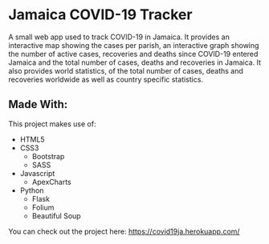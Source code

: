 # Jamaica COVID-19 Tracker
A small web app used to track COVID-19 in Jamaica. It provides an interactive map showing the cases per parish, an interactive graph showing the number of active cases, recoveries and deaths since COVID-19 entered Jamaica and the total number of cases, deaths and recoveries in Jamaica. It also provides world statistics, of the total number of cases, deaths and recoveries worldwide as well as country specific statistics.

## Made With:
This project makes use of:
- HTML5
- CSS3
  - Bootstrap
  - SASS
- Javascript
  - ApexCharts
- Python
  - Flask
  - Folium
  - Beautiful Soup

You can check out the project here: https://covid19ja.herokuapp.com/